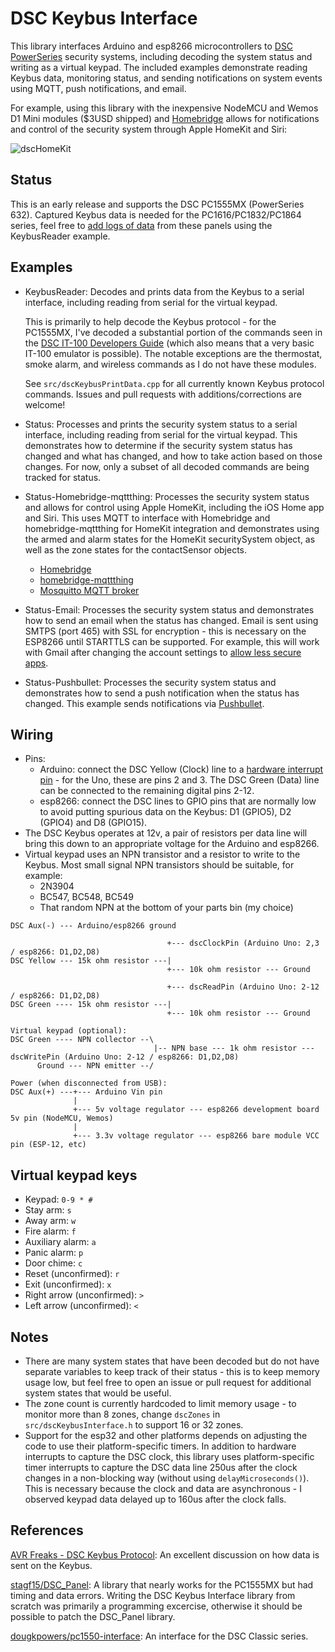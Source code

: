 # DSC Keybus Interface
This library interfaces Arduino and esp8266 microcontrollers to [DSC PowerSeries](http://www.dsc.com/dsc-security-products/g/PowerSeries/4) security systems, including decoding the system status and writing as a virtual keypad.  The included examples demonstrate reading Keybus data, monitoring status, and sending notifications on system events using MQTT, push notifications, and email.

For example, using this library with the inexpensive NodeMCU and Wemos D1 Mini modules ($3USD shipped) and [Homebridge](https://github.com/nfarina/homebridge) allows for notifications and control of the security system through Apple HomeKit and Siri:

![dscHomeKit](https://user-images.githubusercontent.com/12835671/39588413-5a99099a-4ec1-11e8-9a2e-e332fa2d6379.jpg)

## Status
This is an early release and supports the DSC PC1555MX (PowerSeries 632).  Captured Keybus data is needed for the PC1616/PC1832/PC1864 series, feel free to [add logs of data](https://github.com/taligentx/dscKeybusInterface/issues/2) from these panels using the KeybusReader example.

## Examples
* KeybusReader: Decodes and prints data from the Keybus to a serial interface, including reading from serial for the virtual keypad.

  This is primarily to help decode the Keybus protocol - for the PC1555MX, I've decoded a substantial portion of the commands seen in the [DSC IT-100 Developers Guide](http://cms.dsc.com/download.php?t=1&id=16238) (which also means that a very basic IT-100 emulator is possible).  The notable exceptions are the thermostat, smoke alarm, and wireless commands as I do not have these modules. 

  See `src/dscKeybusPrintData.cpp` for all currently known Keybus protocol commands.  Issues and pull requests with additions/corrections are welcome!

* Status: Processes and prints the security system status to a serial interface, including reading from serial for the virtual keypad.  This demonstrates how to determine if the security system status has changed and what has changed, and how to take action based on those changes.  For now, only a subset of all decoded commands are being tracked for status.

* Status-Homebridge-mqttthing: Processes the security system status and allows for control using Apple HomeKit, including the iOS Home app and Siri.  This uses MQTT to interface with Homebridge and homebridge-mqttthing for HomeKit integration and demonstrates using the armed and alarm states for the HomeKit securitySystem object, as well as the zone states for the contactSensor objects.
  * [Homebridge](https://github.com/nfarina/homebridge)
  * [homebridge-mqttthing](https://github.com/arachnetech/homebridge-mqttthing)
  * [Mosquitto MQTT broker](https://mosquitto.org)

* Status-Email: Processes the security system status and demonstrates how to send an email when the status has changed. Email is sent using SMTPS (port 465) with SSL for encryption - this is necessary on the ESP8266 until STARTTLS can be supported.  For example, this will work with Gmail after changing the account settings to [allow less secure apps](https://support.google.com/accounts/answer/6010255).

* Status-Pushbullet:  Processes the security system status and demonstrates how to send a push notification when the status has changed. This example sends notifications via [Pushbullet](https://www.pushbullet.com).

## Wiring
* Pins:
  * Arduino: connect the DSC Yellow (Clock) line to a [hardware interrupt pin](https://www.arduino.cc/reference/en/language/functions/external-interrupts/attachinterrupt/) - for the Uno, these are pins 2 and 3.  The DSC Green (Data) line can be connected to the remaining digital pins 2-12.
  * esp8266: connect the DSC lines to GPIO pins that are normally low to avoid putting spurious data on the Keybus: D1 (GPIO5), D2 (GPIO4) and D8 (GPIO15).
* The DSC Keybus operates at 12v, a pair of resistors per data line will bring this down to an appropriate voltage for the Arduino and esp8266.
* Virtual keypad uses an NPN transistor and a resistor to write to the Keybus.  Most small signal NPN transistors should be suitable, for example:
  * 2N3904
  * BC547, BC548, BC549
  * That random NPN at the bottom of your parts bin (my choice)
  
```
DSC Aux(-) --- Arduino/esp8266 ground
  
                                   +--- dscClockPin (Arduino Uno: 2,3 / esp8266: D1,D2,D8)
DSC Yellow --- 15k ohm resistor ---|
                                   +--- 10k ohm resistor --- Ground

                                   +--- dscReadPin (Arduino Uno: 2-12 / esp8266: D1,D2,D8)
DSC Green ---- 15k ohm resistor ---|
                                   +--- 10k ohm resistor --- Ground

Virtual keypad (optional):
DSC Green ---- NPN collector --\
                                |-- NPN base --- 1k ohm resistor --- dscWritePin (Arduino Uno: 2-12 / esp8266: D1,D2,D8)
      Ground --- NPN emitter --/

Power (when disconnected from USB):
DSC Aux(+) ---+--- Arduino Vin pin
              |
              +--- 5v voltage regulator --- esp8266 development board 5v pin (NodeMCU, Wemos)
              |
              +--- 3.3v voltage regulator --- esp8266 bare module VCC pin (ESP-12, etc)
 ```
 
 ## Virtual keypad keys
 * Keypad: `0-9 * #` 
 * Stay arm: `s`
 * Away arm: `w`
 * Fire alarm: `f`
 * Auxiliary alarm: `a`
 * Panic alarm: `p`
 * Door chime: `c`
 * Reset (unconfirmed): `r`
 * Exit (unconfirmed): `x`
 * Right arrow (unconfirmed): `>`
 * Left arrow (unconfirmed): `<`
 
 ## Notes
 * There are many system states that have been decoded but do not have separate variables to keep track of their status - this is to keep memory usage low, but feel free to open an issue or pull request for additional system states that would be useful.
 * The zone count is currently hardcoded to limit memory usage - to monitor more than 8 zones, change `dscZones` in `src/dscKeybusInterface.h` to support 16 or 32 zones.
 * Support for the esp32 and other platforms depends on adjusting the code to use their platform-specific timers.  In addition to hardware interrupts to capture the DSC clock, this library uses platform-specific timer interrupts to capture the DSC data line 250us after the clock changes in a non-blocking way (without using `delayMicroseconds()`).  This is necessary because the clock and data are asynchronous - I observed keypad data delayed up to 160us after the clock falls.

## References
[AVR Freaks - DSC Keybus Protocol](https://www.avrfreaks.net/forum/dsc-keybus-protocol): An excellent discussion on how data is sent on the Keybus.

[stagf15/DSC_Panel](https://github.com/stagf15/DSC_Panel): A library that nearly works for the PC1555MX but had timing and data errors.  Writing the DSC Keybus Interface library from scratch was primarily a programming excercise, otherwise it should be possible to patch the DSC_Panel library.

[dougkpowers/pc1550-interface](https://github.com/dougkpowers/pc1550-interface): An interface for the DSC Classic series.

